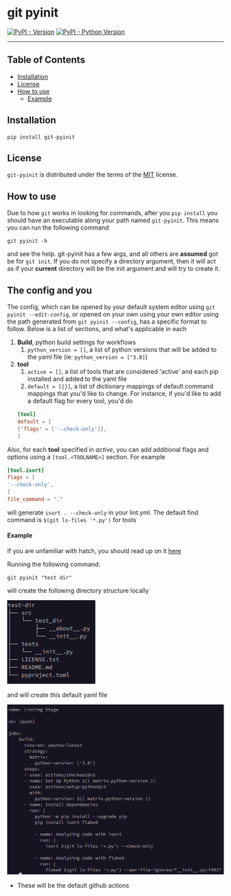# git pyinit

[![PyPI - Version](https://img.shields.io/pypi/v/git-pyinit.svg)](https://pypi.org/project/git-pyinit)
[![PyPI - Python Version](https://img.shields.io/pypi/pyversions/git-pyinit.svg)](https://pypi.org/project/git-pyinit)

-----

## Table of Contents

- [Installation](#installation)
- [License](#license)
- [How to use](#how-to-use)
    - [Example](#example)

## Installation

```console
pip install git-pyinit
```

## License

`git-pyinit` is distributed under the terms of the [MIT](https://spdx.org/licenses/MIT.html) license.

## How to use

Due to how `git` works in looking for commands, after you `pip install` you should have an executable along your path named `git-pyinit`. This means you can run the following command

```console
git pyinit -h
```

and see the help. git-pyinit has a few args, and all others are __assumed__ got be for `git init`. If you do not specify a directory argument, then it will act as if your __current__ directory will be the init argument and will try to create it.

## The config and you

The config, which can be opened by your default system editor using `git pyinit --edit-config`, or opened on your own using your own editor using the path generated from `git pyinit --config`, has a specific format to follow. Below is a list of sections, and what's applicable in each
1. __Build__, python build settings for workflows
    1. `python_version = []`, a list of python versions that will be added to the yaml file (ie: `python_version = ["3.8]`)
2. __tool__
    1. `active = []`, a list of tools that are considered 'active' and each pip installed and added to the yaml file
    2. `default = [{}]`, a list of dictionary mappings of default command mappings that you'd like to change. For instance, if you'd like to add a default flag for every tool, you'd do 
    ```toml
    [tool]
    default = [
    {'flags' = ['--check-only']},
    ]
    ```

Also, for each __tool__ specified in _active_, you can add additional flags and options using a `[tool.<TOOLNAME>]` section. For example
```toml
[tool.isort]
flags = [
'--check-only',
]
file_command = "."
```
will generate `isort . --check-only` in your lint.yml. The default find command is `$(git ls-files '*.py')` for tools

#### Example

If you are unfamiliar with hatch, you should read up on it [here](https://hatch.pypa.io/latest/)

Running the following command:

```console
git pyinit "test dir"
```

will create the following directory structure locally

![dir-structure](./_images/directory_structure.png)

and will create this default yaml file

![yaml-file](./_images/default_yaml.png)

* These will be the default github actions
